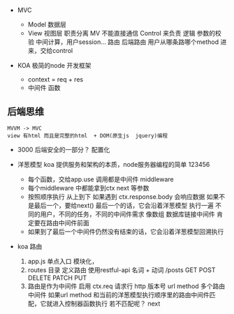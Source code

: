 - MVC
    - Model  数据层
    - View   视图层
    职责分离  MV 不能直接通信
    Control 来负责 逻辑 参数的校验 中间计算，用户session...
    路由 后端路由 用户从哪条路哪个method 进来，交给control

- KOA
    极简的node 开发框架
    - context = req + res
    - 中间件
        函数 
    
## 后端思维
    MVVM -> MVC
    view 有html 而且是完整的html  + DOM(原生js  jquery)编程
- 3000
    后端安全的一部分？
    配置化

- 洋葱模型
    koa 提供服务和架构的本质，node服务器编程的简单
    123456
    - 每个函数，交给app.use 调用都是中间件 middleware
    - 每个middleware 中都能拿到ctx next 等参数
    - 按照顺序执行 从上到下 
      如果遇到 ctx.response.body 会响应数据
        如果不是最后一个，要给next()
        最后一个的话，它会沿着洋葱模型 执行一遍
        不同的用户，不同的任务，不同的中间件需求
        像数组 数据库链接中间件 肯定要在路由中间件前面
    - 如果到了最后一个中间件仍然没有结束的话，它会沿着洋葱模型回溯执行

- koa 路由
    1. app.js 单点入口 模块化，
    2. routes 目录 定义路由
        使用restful-api  名词 + 动词
        /posts  GET  POST  DELETE PATCH PUT
    3. 路由是作为中间件 启用
        ctx.req  请求行 http 版本号  url  method 
        多个路由中间件 
        如果url method 和当前的洋葱模型执行顺序里的路由中间件匹配，它就进入控制器函数执行
        若不匹配呢？ next





